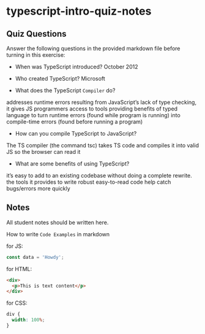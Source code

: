 # typescript-intro-quiz-notes

## Quiz Questions

Answer the following questions in the provided markdown file before turning in this exercise:

- When was TypeScript introduced?
  October 2012

- Who created TypeScript?
  Microsoft

- What does the TypeScript `Compiler` do?

addresses runtime errors resulting from JavaScript’s lack of type checking, it gives JS programmers access to tools providing benefits of typed language to turn runtime errors (found while program is running) into compile-time errors (found before running a program)

- How can you compile TypeScript to JavaScript?

The TS compiler (the command tsc) takes TS code and compiles it into valid JS so the browser can read it

- What are some benefits of using TypeScript?

it’s easy to add to an existing codebase without doing a complete rewrite. the tools it provides to write robust easy-to-read code help catch bugs/errors more quickly

## Notes

All student notes should be written here.

How to write `Code Examples` in markdown

for JS:

```js
const data = 'Howdy';
```

for HTML:

```html
<div>
  <p>This is text content</p>
</div>
```

for CSS:

```css
div {
  width: 100%;
}
```
